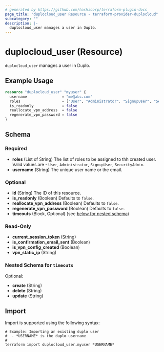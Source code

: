 ```yaml
---
# generated by https://github.com/hashicorp/terraform-plugin-docs
page_title: "duplocloud_user Resource - terraform-provider-duplocloud"
subcategory: ""
description: |-
  duplocloud_user manages a user in Duplo.
---
```


# duplocloud_user (Resource)

`duplocloud_user` manages a user in Duplo.

## Example Usage

```terraform
resource "duplocloud_user" "myuser" {
  username                = "me@abc.com"
  roles                   = ["User", "Administrator", "SignupUser", "SecurityAdmin"]
  is_readonly             = false
  reallocate_vpn_address  = false
  regenerate_vpn_password = false
}
```

<!-- schema generated by tfplugindocs -->
## Schema

### Required

- **roles** (List of String) The list of roles to be assigned to thh created user. Valid values are - `User`, `Administrator`, `SignupUser`, `SecurityAdmin`.
- **username** (String) The unique user name or the email.

### Optional

- **id** (String) The ID of this resource.
- **is_readonly** (Boolean) Defaults to `false`.
- **reallocate_vpn_address** (Boolean) Defaults to `false`.
- **regenerate_vpn_password** (Boolean) Defaults to `false`.
- **timeouts** (Block, Optional) (see [below for nested schema](#nestedblock--timeouts))

### Read-Only

- **current_session_token** (String)
- **is_confirmation_email_sent** (Boolean)
- **is_vpn_config_created** (Boolean)
- **vpn_static_ip** (String)

<a id="nestedblock--timeouts"></a>
### Nested Schema for `timeouts`

Optional:

- **create** (String)
- **delete** (String)
- **update** (String)

## Import

Import is supported using the following syntax:

```shell
# Example: Importing an existing duplo user
#  - *USERNAME* is the duplo username
#
terraform import duplocloud_user.myuser *USERNAME*
```

